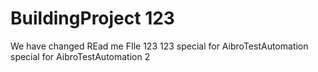 # BuildingProject 123
We have changed REad me FIle
123
123
special for AibroTestAutomation
special for AibroTestAutomation 2
